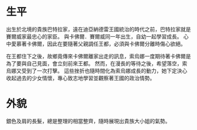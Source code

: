 <!-- TITLE: 索烏娜．巴特拉 -->
<!-- SUBTITLE: 『當初什麼都不說就擅自離開，你還真有臉再出現啊，卡佛爾。』CV：金元寿子-->

# 生平
出生於北境的貴族巴特拉家，遠在迪亞納德雷王國統治的時代之前，巴特拉家就是賽爾威家最忠心的家臣。
與卡佛爾．賽爾威同一年出生，自幼一起學習成長。
心中愛慕著卡佛爾，因此在要隨著父親調任王都，必須與卡佛爾分離時傷心欲絕。

在王都住下之後，故鄉竟傳來卡佛爾離家出走的訊息，索烏娜一度期待著卡佛爾是為了要與自己見面，會立刻前來王都。
然而，在漫長的等待之後，希望落空，索烏娜又受到了一次打擊。
這些挫折也隨時間化為索烏娜成長的動力，她下定決心收起過去的少女情懷，專心致志地學習並觀察著王國的政治情勢。

# 外貌
銀色及肩的長髮，總是整理的相當整齊，隨時展現出貴族大小姐的氣勢。
